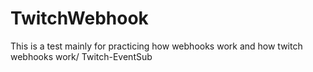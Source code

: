 # TwitchWebhook
This is a test mainly for practicing how webhooks work and how twitch webhooks work/ Twitch-EventSub
